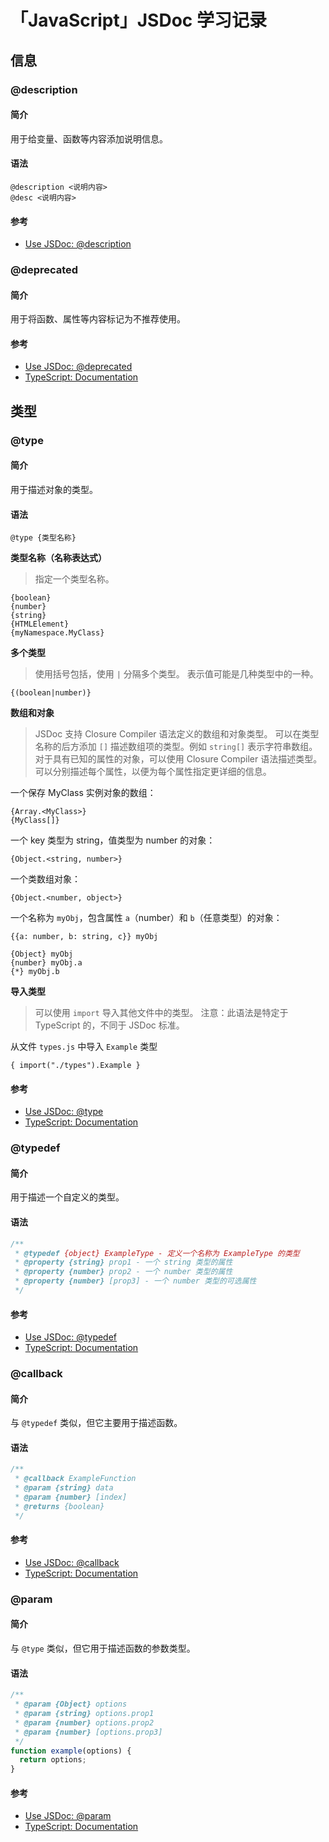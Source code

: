 # 「JavaScript」JSDoc 学习记录

## 信息

### @description

#### 简介

用于给变量、函数等内容添加说明信息。

#### 语法

```text
@description <说明内容>
@desc <说明内容>
```

#### 参考

- [Use JSDoc: @description](https://jsdoc.app/tags-description.html)

### @deprecated

#### 简介

用于将函数、属性等内容标记为不推荐使用。

#### 参考

- [Use JSDoc: @deprecated](https://jsdoc.app/tags-deprecated.html)
- [TypeScript: Documentation](https://www.typescriptlang.org/docs/handbook/jsdoc-supported-types.html#deprecated)

## 类型

### @type

#### 简介

用于描述对象的类型。

#### 语法

```text
@type {类型名称}
```

**类型名称（名称表达式）**

> 指定一个类型名称。

```text
{boolean}
{number}
{string}
{HTMLElement}
{myNamespace.MyClass}
```

**多个类型**

> 使用括号包括，使用 `|` 分隔多个类型。
> 表示值可能是几种类型中的一种。

```text
{(boolean|number)}
```

**数组和对象**

> JSDoc 支持 Closure Compiler 语法定义的数组和对象类型。
> 可以在类型名称的后方添加 `[]` 描述数组项的类型。例如 `string[]` 表示字符串数组。
> 对于具有已知的属性的对象，可以使用 Closure Compiler 语法描述类型。可以分别描述每个属性，以便为每个属性指定更详细的信息。

一个保存 MyClass 实例对象的数组：

```text
{Array.<MyClass>}
{MyClass[]}
```

一个 key 类型为 string，值类型为 number 的对象：

```text
{Object.<string, number>}
```

一个类数组对象：

```text
{Object.<number, object>}
```

一个名称为 `myObj`，包含属性 `a`（number）和 `b`（任意类型）的对象：

```text
{{a: number, b: string, c}} myObj

{Object} myObj
{number} myObj.a
{*} myObj.b
```

**导入类型**

> 可以使用 `import` 导入其他文件中的类型。
> 注意：此语法是特定于 TypeScript 的，不同于 JSDoc 标准。

从文件 `types.js` 中导入 `Example` 类型

```text
{ import("./types").Example }
```

#### 参考

- [Use JSDoc: @type](https://jsdoc.app/tags-type.html)
- [TypeScript: Documentation](https://www.typescriptlang.org/docs/handbook/jsdoc-supported-types.html#type)

### @typedef

#### 简介

用于描述一个自定义的类型。

#### 语法

```javascript
/**
 * @typedef {object} ExampleType - 定义一个名称为 ExampleType 的类型
 * @property {string} prop1 - 一个 string 类型的属性
 * @property {number} prop2 - 一个 number 类型的属性
 * @property {number} [prop3] - 一个 number 类型的可选属性
 */
```

#### 参考

- [Use JSDoc: @typedef](https://jsdoc.app/tags-typedef.html)
- [TypeScript: Documentation](https://www.typescriptlang.org/docs/handbook/jsdoc-supported-types.html#typedef-callback-and-param)

### @callback

#### 简介

与 `@typedef` 类似，但它主要用于描述函数。

#### 语法

```javascript
/**
 * @callback ExampleFunction
 * @param {string} data
 * @param {number} [index]
 * @returns {boolean}
 */
```

#### 参考

- [Use JSDoc: @callback](https://jsdoc.app/tags-callback.html)
- [TypeScript: Documentation](https://www.typescriptlang.org/docs/handbook/jsdoc-supported-types.html#typedef-callback-and-param)

### @param

#### 简介

与 `@type` 类似，但它用于描述函数的参数类型。

#### 语法

```javascript
/**
 * @param {Object} options
 * @param {string} options.prop1
 * @param {number} options.prop2
 * @param {number} [options.prop3]
 */
function example(options) {
  return options;
}
```

#### 参考

- [Use JSDoc: @param](https://jsdoc.app/tags-param.html)
- [TypeScript: Documentation](https://www.typescriptlang.org/docs/handbook/jsdoc-supported-types.html#typedef-callback-and-param)
